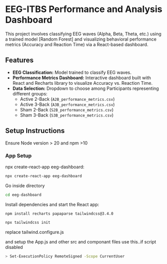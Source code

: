 # EEG-ITBS Performance and Analysis Dashboard

This project involves classifying EEG waves (Alpha, Beta, Theta, etc.) using a trained model [Random Forest] and visualizing behavioral performance metrics (Accuracy and Reaction Time) via a React-based dashboard.

## Features
- **EEG Classification:** Model trained to classify EEG waves.
- **Performance Metrics Dashboard:** Interactive dashboard built with React and Recharts library to visualize Accuracy vs. Reaction Time.
- **Data Selection:** Dropdown to choose among Participants representing different groups:
  - Active 2-Back (`A2B_performance_metrics.csv`)
  - Active 3-Back (`A3B_performance_metrics.csv`)
  - Sham 2-Back (`S2B_performance_metrics.csv`)
  - Sham 3-Back (`S3B_performance_metrics.csv`)

## Setup Instructions
Ensure Node version > 20 and npm >10 

### App Setup
npx create-react-app eeg-dashboard:
```bash
npx create-react-app eeg-dashboard
```
Go inside directory
```bash
cd eeg-dashboard
```

Install dependencies and start the React app:
```bash
npm install recharts papaparse tailwindcss@3.4.0

npx tailwindcss init
```
replace tailwind.configure.js 


and setup the App.js
and other src and componant files
use this..if script disabled
```bash
> Set-ExecutionPolicy RemoteSigned -Scope CurrentUser
```


